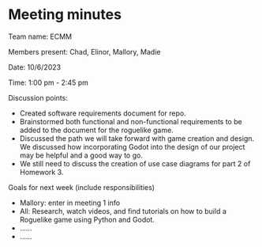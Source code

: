 # Meeting minutes

Team name: ECMM

Members present: Chad, Elinor, Mallory, Madie

Date: 10/6/2023

Time: 1:00 pm - 2:45 pm

Discussion points: 

* Created software requirements document for repo.
* Brainstormed both functional and non-functional requirements to be added to the document for the roguelike game. 
* Discussed the path we will take forward with game creation and design.  We discussed how incorporating Godot into the design of our project may be helpful and a good way to go.
* We still need to discuss the creation of use case diagrams for part 2 of Homework 3. 

Goals for next week (include responsibilities)

* Mallory: enter in meeting 1 info
* All: Research, watch videos, and find tutorials on how to build a Roguelike game using Python and Godot.
* ......
* ......
